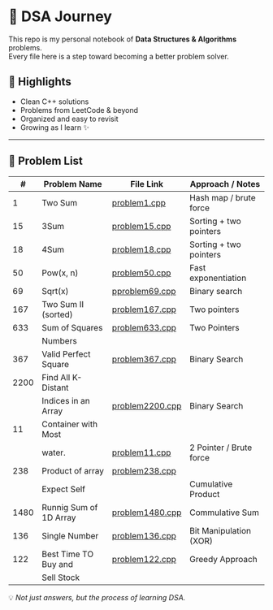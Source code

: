 # 🚀 DSA Journey

This repo is my personal notebook of **Data Structures & Algorithms** problems.  
Every file here is a step toward becoming a better problem solver.

## 🔑 Highlights
- Clean C++ solutions
- Problems from LeetCode & beyond
- Organized and easy to revisit
- Growing as I learn ✨

---
## 📌 Problem List

| #    | Problem Name           | File Link                            | Approach / Notes        |
|------|------------------------|---------------------------------------|-------------------------|
| 1    | Two Sum                | [problem1.cpp](./problem1.cpp)        | Hash map / brute force  |
| 15   | 3Sum                   | [problem15.cpp](./problem15.cpp)      | Sorting + two pointers  |
| 18   | 4Sum                   | [problem18.cpp](./problem18.cpp)      | Sorting + two pointers  |
| 50   | Pow(x, n)              | [problem50.cpp](./problem50.cpp)      | Fast exponentiation     |
| 69   | Sqrt(x)                | [pproblem69.cpp](./pproblem69.cpp)    | Binary search           |
| 167  | Two Sum II (sorted)    | [problem167.cpp](./problem167.cpp)    | Two pointers            |
| 633  | Sum of Squares         | [problem633.cpp](./problem633.cpp)    | Two Pointers            |
|      | Numbers                |                                       |                         |
| 367  | Valid Perfect Square   | [problem367.cpp](./problem6367.cpp)   | Binary Search           |
| 2200 | Find All K-Distant     |                                       |                         |
|      | Indices in an Array    | [problem2200.cpp](./problem22000.cpp) | Binary Search           |
| 11   | Container with Most    |                                       |                         |
|      | water.                 | [problem11.cpp](./problem11.cpp)      | 2 Pointer / Brute force |
| 238  | Product of array       | [problem238.cpp](./problem238.cpp)    |                         |
|      | Expect Self            |                                       | Cumulative Product      |
| 1480 | Runnig Sum of 1D Array | [problem1480.cpp](./problem1480.cpp)  | Commulative Sum         | 
| 136  | Single Number          | [problem136.cpp](./problem136.cpp)    | Bit Manipulation (XOR)  | 
| 122  | Best Time TO Buy and   | [problem122.cpp](./problem122.cpp)    |  Greedy Approach        | 
|      | Sell Stock             |                                       |                         | 




💡 *Not just answers, but the process of learning DSA.*
